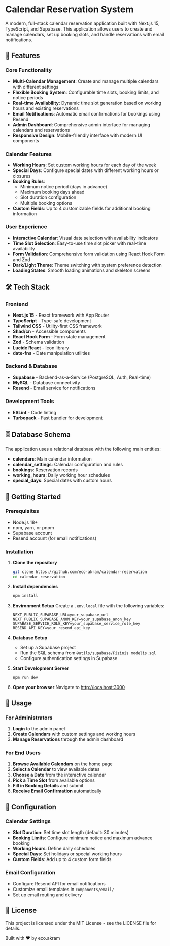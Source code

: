 # Calendar Reservation System

A modern, full-stack calendar reservation application built with Next.js 15, TypeScript, and Supabase. This application allows users to create and manage calendars, set up booking slots, and handle reservations with email notifications.

## 🚀 Features

### Core Functionality
- **Multi-Calendar Management**: Create and manage multiple calendars with different settings
- **Flexible Booking System**: Configurable time slots, booking limits, and notice periods
- **Real-time Availability**: Dynamic time slot generation based on working hours and existing reservations
- **Email Notifications**: Automatic email confirmations for bookings using Resend
- **Admin Dashboard**: Comprehensive admin interface for managing calendars and reservations
- **Responsive Design**: Mobile-friendly interface with modern UI components

### Calendar Features
- **Working Hours**: Set custom working hours for each day of the week
- **Special Days**: Configure special dates with different working hours or closures
- **Booking Rules**: 
  - Minimum notice period (days in advance)
  - Maximum booking days ahead
  - Slot duration configuration
  - Multiple booking options
- **Custom Fields**: Up to 4 customizable fields for additional booking information

### User Experience
- **Interactive Calendar**: Visual date selection with availability indicators
- **Time Slot Selection**: Easy-to-use time slot picker with real-time availability
- **Form Validation**: Comprehensive form validation using React Hook Form and Zod
- **Dark/Light Theme**: Theme switching with system preference detection
- **Loading States**: Smooth loading animations and skeleton screens

## 🛠️ Tech Stack

### Frontend
- **Next.js 15** - React framework with App Router
- **TypeScript** - Type-safe development
- **Tailwind CSS** - Utility-first CSS framework
- **Shad/cn** - Accessible components
- **React Hook Form** - Form state management
- **Zod** - Schema validation
- **Lucide React** - Icon library
- **date-fns** - Date manipulation utilities

### Backend & Database
- **Supabase** - Backend-as-a-Service (PostgreSQL, Auth, Real-time)
- **MySQL** - Database connectivity
- **Resend** - Email service for notifications

### Development Tools
- **ESLint** - Code linting
- **Turbopack** - Fast bundler for development

## 🗄️ Database Schema

The application uses a relational database with the following main entities:

- **calendars**: Main calendar information
- **calendar_settings**: Calendar configuration and rules
- **bookings**: Reservation records
- **working_hours**: Daily working hour schedules
- **special_days**: Special dates with custom hours

## 🚀 Getting Started

### Prerequisites
- Node.js 18+
- npm, yarn, or pnpm
- Supabase account
- Resend account (for email notifications)

### Installation

1. **Clone the repository**
   ```bash
   git clone https://github.com/eco-akram/calendar-reservation
   cd calendar-reservation
   ```

2. **Install dependencies**
   ```bash
   npm install
   ```

3. **Environment Setup**
   Create a `.env.local` file with the following variables:
   ```env
   NEXT_PUBLIC_SUPABASE_URL=your_supabase_url
   NEXT_PUBLIC_SUPABASE_ANON_KEY=your_supabase_anon_key
   SUPABASE_SERVICE_ROLE_KEY=your_supabase_service_role_key
   RESEND_API_KEY=your_resend_api_key
   ```

4. **Database Setup**
   - Set up a Supabase project
   - Run the SQL schema from `@utils/supabase/Fizinis modelis.sql`
   - Configure authentication settings in Supabase

5. **Start Development Server**
   ```bash
   npm run dev
   ```

6. **Open your browser**
   Navigate to [http://localhost:3000](http://localhost:3000)

## 📖 Usage

### For Administrators
1. **Login** to the admin panel
2. **Create Calendars** with custom settings and working hours
3. **Manage Reservations** through the admin dashboard

### For End Users
1. **Browse Available Calendars** on the home page
2. **Select a Calendar** to view available dates
3. **Choose a Date** from the interactive calendar
4. **Pick a Time Slot** from available options
5. **Fill in Booking Details** and submit
6. **Receive Email Confirmation** automatically

## 🔧 Configuration

### Calendar Settings
- **Slot Duration**: Set time slot length (default: 30 minutes)
- **Booking Limits**: Configure minimum notice and maximum advance booking
- **Working Hours**: Define daily schedules
- **Special Days**: Set holidays or special working hours
- **Custom Fields**: Add up to 4 custom form fields

### Email Configuration
- Configure Resend API for email notifications
- Customize email templates in `components/email/`
- Set up email routing and delivery

## 📄 License

This project is licensed under the MIT License - see the LICENSE file for details.

Built with ❤️ by eco.akram
